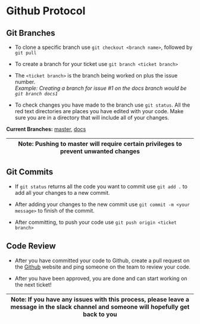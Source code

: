 # **Github Protocol**

## Git Branches

- To clone a specific branch use `git checkout <branch name>`, followed by `git
pull`

- To create a branch for your ticket use `git branch <ticket branch>`

- The `<ticket branch>` is the branch being worked on plus the issue number.<br>
<i>Example: Creating a branch for issue #1 on the docs branch would be `git branch docs1`</i>

- To check changes you have made to the branch use `git status`. All the red text directories are places you have edited with your code. Make sure you are in a directory that will include all of your changes.

<!-- TODO: Add any new branch names bellow -->
**Current Branches:** [master](https://github.com/troyerl/342-Project/tree/master), [docs](https://github.com/troyerl/342-Project/tree/docs)

| Note: Pushing to master will require certain privileges to prevent unwanted changes|
| ---------------------------------------------------------------------------------- |

## Git Commits

- If `git status` returns all the code you want to commit use `git add .` to add all your changes to a new commit.

- After adding your changes to the new commit use `git commit -m <your message>` to finish of the commit.

- After committing, to push your code use `git push origin
<ticket branch>`

## Code Review

<!-- TODO: Add a screenshot example of a pull request -->
- After you have committed your code to Github, create a pull request on the [Github]("https://www.github.com") website and ping someone on the team to review your code.

- After you have been approved, you are done and can start working on the next ticket!

| Note: If you have any issues with this process, please leave a message in the slack channel and someone will hopefully get back to you |
| -------------------------------------------------------------------------------------------------------------------------------------- |
